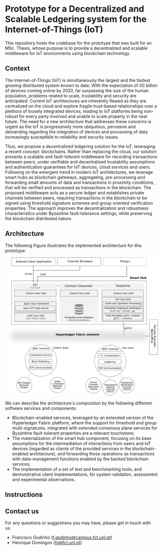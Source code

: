# Prototype for a Decentralized and Scalable Ledgering system for the Internet-of-Things (IoT)

This repository hosts the codebase for the prototype that was built for an MSc. Thesis, whose purpose is to provide a decentralized and scalable middleware for IoT environments using blockchain technology.

## Context

The Internet-of-Things (IoT) is simultaneously the largest and the fastest growing distributed system known to date. With the expectation of 50 billion of devices coming online by 2020, far surpassing the size of the human population, problems related to scale, trustability and security are anticipated. Current IoT architectures are inherently flawed as they are centralized on the cloud and explore fragile trust-based relationships over a plethora of loosely integrated devices, leading to IoT platforms being non-robust for every party involved and unable to scale properly in the near future. The need for a new architecture that addresses these concerns is urgent as the IoT is progressively more ubiquitous, pervasive and demanding regarding the integration of devices and processing of data increasingly susceptible to reliability and security issues.

Thus, we propose a decentralized ledgering solution for the IoT, leveraging a recent concept: blockchains. Rather than replacing the cloud, our solution presents a scalable and fault-tolerant middleware for recording transactions between peers, under verifiable and decentralized trustability assumptions and authentication guarantees for IoT devices, cloud services and users. Following on the emergent trend in modern IoT architectures, we leverage smart hubs as blockchain gateways, aggregating, pre-processing and forwarding small amounts of data and transactions in proximity conditions, that will be verified and processed as transactions in the blockchain. The proposed middleware acts as a secure ledger and establishes private channels between peers, requiring transactions in the blockchain to be signed using threshold signature schemes and group oriented verification properties. The approach improves the decentralization and robustness characteristics under Byzantine fault-tolerance settings, while preserving the blockchain distributed nature.

## Architecture

The following Figure illustrates the implemented architecture for this prototype:

<p align="center">
  <img src="img/proto-arch.png" width="600" title="Prototype Architecture Overview">
</p>

We can describe the architecture's composition by the following different software services and components:
* Blockchain-enabled services, leveraged by an extended version of the Hyperledger Fabric platform, where the support for threshold and group multi-signatures, integrated with extended consensus plane services for Byzantine fault-tolerant properties are a relevant touchstone;
* The materialization of the smart hub component, focusing on its base assumptions for the intermediation of interactions from users and IoT devices (regarded as clients of the provided services in the blockchain-enabled architecture), and forwarding those operations as transactions with data-management functions enabled by the backed blockchain services;
* The implementation of a set of test and benchmarking tools, and demonstrative client implementations, for system validation, assessment and experimental observations.


## Instructions

## Contact us

For any questions or suggestions you may have, please get in touch with us:
* Francisco Godinho (f.godinho@campus.fct.unl.pt)
* Henrique Domingos (hj@fct.unl.pt)


